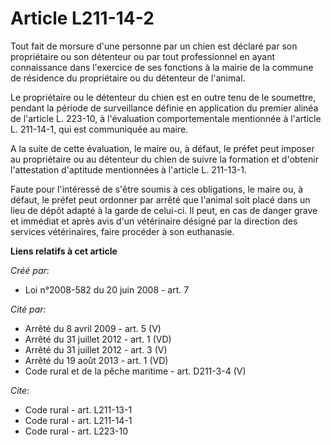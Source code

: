 # Article L211-14-2

Tout fait de morsure d'une personne par un chien est déclaré par son propriétaire ou son détenteur ou par tout professionnel
en ayant connaissance dans l'exercice de ses fonctions à la mairie de la commune de résidence du propriétaire ou du détenteur
de l'animal. 

Le propriétaire ou le détenteur du chien est en outre tenu de le soumettre, pendant la période de surveillance définie en
application du premier alinéa de l'article L. 223-10, à l'évaluation comportementale mentionnée à l'article L. 211-14-1, qui
est communiquée au maire.

A la suite de cette évaluation, le maire ou, à défaut, le préfet peut imposer au propriétaire ou au détenteur du chien de
suivre la formation et d'obtenir l'attestation d'aptitude mentionnées à l'article L. 211-13-1. 

Faute pour l'intéressé de s'être soumis à ces obligations, le maire ou, à défaut, le préfet peut ordonner par arrêté que
l'animal soit placé dans un lieu de dépôt adapté à la garde de celui-ci. Il peut, en cas de danger grave et immédiat et après
avis d'un vétérinaire désigné par la direction des services vétérinaires, faire procéder à son euthanasie.

**Liens relatifs à cet article**

_Créé par_:

  - Loi n°2008-582 du 20 juin 2008 - art. 7

_Cité par_:

  - Arrêté du 8 avril 2009 - art. 5 (V)
  - Arrêté du 31 juillet 2012 - art. 1 (VD)
  - Arrêté du 31 juillet 2012 - art. 3 (V)
  - Arrêté du 19 août 2013 - art. 1 (VD)
  - Code rural et de la pêche maritime - art. D211-3-4 (V)

_Cite_:

  - Code rural - art. L211-13-1
  - Code rural - art. L211-14-1
  - Code rural - art. L223-10
